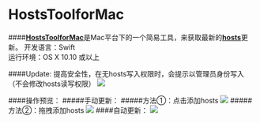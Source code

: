# HostsToolforMac

####[**HostsToolforMac**](https://github.com/ZzzM/HostToolforMac)是Mac平台下的一个简易工具，来获取最新的[**hosts**](https://github.com/racaljk/hosts.git)更新。
开发语言：Swift<br/>
运行环境：OS X 10.10 或以上<br/>



####Update:
提高安全性，在无hosts写入权限时，会提示以管理员身份写入（不会修改hosts读写权限）
![](http://ww4.sinaimg.cn/large/77a575a6gw1f3w251z0l3g20nw0i5dxc.gif)


####操作预览：
#####手动更新：
#####方法①：点击添加hosts
![](http://ww2.sinaimg.cn/large/77a575a6gw1f3nrz73sm5g20nw0i5amr.gif)
#####方法②：拖拽添加hosts
![](http://ww1.sinaimg.cn/large/77a575a6gw1f3ns4sn0wzg20nw0i5gxi.gif)
####自动更新：
![](http://ww4.sinaimg.cn/large/77a575a6gw1f3nsu42u9ug20nw0i5k3v.gif)

